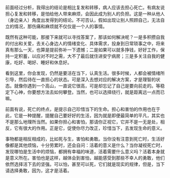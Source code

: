 前面经过分析，我得出的结论是相比复发和转移，病人应该去担心死亡。有病友说担心复发和转移，是怕给他人带来麻烦，会因此成为别人的负担。这是一种从他人（身边亲人）角度出发得到的结论。不可否认，假如出现让别人照顾自己，无法自立的情况，那伤痛和麻烦就不仅仅是一个人的事情。

既然有这种可能，那接下来就可以寻找答案了，那该如何解决呢？一是多积攒自我的付出和关爱，去关心身边人的情绪变化、具体需求，投身到日常琐事之中，将来真有那么一天，也算是提前弥补一下遗憾；二是如果可以就多挣钱，好好工作，保持一定积蓄，以应对不时之需，大不了最后就住进安宁病房；三是多关注自我的健康，吃好、喝好、睡好和休息好。

看到这里，你会发现，仍然是要活在当下，认真生活。很多时候，人都会被情绪所引导，然后待在一直担心的状态。可是深入去想对应的解决方案，才是理智的状态。就像你遇到一个高山，一直说它很高，可是却忘记了自己是要向前走的。等稳定下心神，你要想方法去如何攀登。当然，也可以选择绕行，就是距离远一点而已嘛。

前面有说，死亡的终点，是提示自己珍惜当下的生命。担心和害怕的作用也在于此，它是一种提醒，提醒自己要好好的生活，因为就是即便最简单的平凡，其实也不是那么地理所当然。如果你担心和害怕，那请你正视它，它并不是一无是处，相反，它有很大的作用。正是它，促使你尽力改正，珍惜当下，去发现生命的意义。

事物都是相反相成的，比如死与生，害怕和勇敢。当你没有注意到死亡时，生活好像都是其他烦恼，十分劳累时，还会自问：活着的意义是什么？当你凝视死亡时，发现哪怕是生活中的烦恼，都拥有幸福的味道，活着需要什么意义吗？活着本身就是意义所在。害怕也是这样，越体会到害怕，越能感受到那些不幸人的勇敢，他们依然选择活下去的坚强。可以怕，甚至可以死，它们就是现实的规律，但是，当下请选择勇敢，因为，这才是活着。
